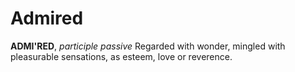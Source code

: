 # Admired

**ADMI'RED**, _participle passive_ Regarded with wonder, mingled with pleasurable sensations, as esteem, love or reverence.